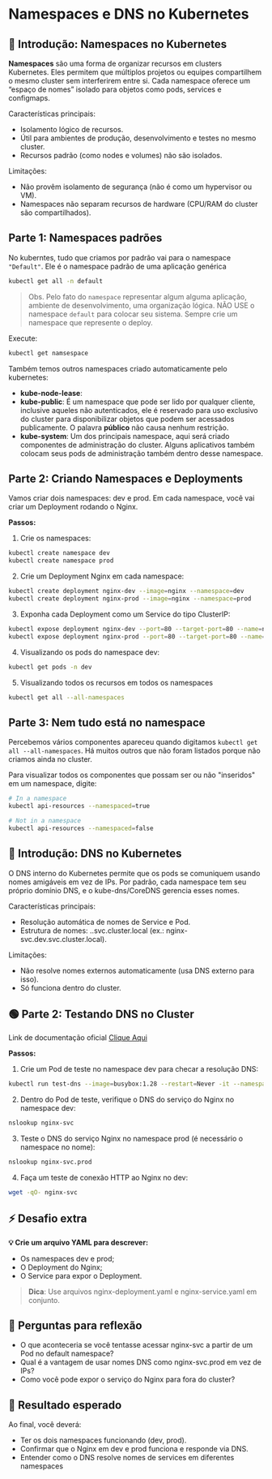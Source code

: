 # Namespaces e DNS no Kubernetes

## 🚀 Introdução: Namespaces no Kubernetes
**Namespaces** são uma forma de organizar recursos em clusters Kubernetes. Eles permitem que múltiplos projetos ou equipes compartilhem o mesmo cluster sem interferirem entre si.
Cada namespace oferece um “espaço de nomes” isolado para objetos como pods, services e configmaps.

Características principais:

- Isolamento lógico de recursos.
- Útil para ambientes de produção, desenvolvimento e testes no mesmo cluster.
- Recursos padrão (como nodes e volumes) não são isolados.

Limitações:

- Não provêm isolamento de segurança (não é como um hypervisor ou VM).
- Namespaces não separam recursos de hardware (CPU/RAM do cluster são compartilhados).

## Parte 1: Namespaces padrões

No kuberntes, tudo que criamos por padrão vai para o namespace `"Default"`. Ele é o namespace padrão de uma aplicação genérica
```bash
kubectl get all -n default
```

> Obs. Pelo fato do ``namespace`` representar algum alguma aplicação, ambiente de desenvolvimento, uma organização lógica. 
NÃO USE o namespace ``default`` para colocar seu sistema. Sempre crie um namespace que represente o deploy.

Execute:
```bash
kubectl get namsespace
```

Também temos outros namespaces criado automaticamente pelo kubernetes:
- **kube-node-lease**: 
- **kube-public**: É um namespace que pode ser lido por qualquer cliente, inclusive aqueles não autenticados, 
ele é reservado para uso exclusivo do cluster para disponibilizar objetos que podem ser acessados publicamente. 
O palavra **público** não causa nenhum restrição.
- **kube-system**: Um dos principais namespace, aqui será criado componentes de administração do cluster. Alguns aplicativos
também colocam seus pods de administração também dentro desse namespace.

## Parte 2: Criando Namespaces e Deployments
Vamos criar dois namespaces: dev e prod.
Em cada namespace, você vai criar um Deployment rodando o Nginx.

**Passos:**
1. Crie os namespaces:

```bash
kubectl create namespace dev
kubectl create namespace prod
```

2. Crie um Deployment Nginx em cada namespace:

```bash
kubectl create deployment nginx-dev --image=nginx --namespace=dev
kubectl create deployment nginx-prod --image=nginx --namespace=prod
```

3. Exponha cada Deployment como um Service do tipo ClusterIP:

```bash
kubectl expose deployment nginx-dev --port=80 --target-port=80 --name=nginx-svc --namespace=dev
kubectl expose deployment nginx-prod --port=80 --target-port=80 --name=nginx-svc --namespace=prod
```

4. Visualizando os pods do namespace dev:
```bash
kubectl get pods -n dev
```

5. Visualizando todos os recursos em todos os namespaces
```bash
kubectl get all --all-namespaces
```


## Parte 3: Nem tudo está no namespace

Percebemos vários componentes apareceu quando digitamos ``kubectl get all --all-namespaces``. Há 
muitos outros que não foram listados porque não criamos ainda no cluster.

Para visualizar todos os componentes que possam ser ou não "inseridos" em um namespace, digite:

```bash
# In a namespace
kubectl api-resources --namespaced=true

# Not in a namespace
kubectl api-resources --namespaced=false
```

## 🚀 Introdução: DNS no Kubernetes
O DNS interno do Kubernetes permite que os pods se comuniquem usando nomes amigáveis em vez de IPs.
Por padrão, cada namespace tem seu próprio domínio DNS, e o kube-dns/CoreDNS gerencia esses nomes.

Características principais:

- Resolução automática de nomes de Service e Pod.
- Estrutura de nomes: <service>.<namespace>.svc.cluster.local
(ex.: nginx-svc.dev.svc.cluster.local).

Limitações:

- Não resolve nomes externos automaticamente (usa DNS externo para isso).
- Só funciona dentro do cluster.

## 🟢 Parte 2: Testando DNS no Cluster

Link de documentação oficial [Clique Aqui](https://kubernetes.io/docs/concepts/services-networking/dns-pod-service/)

**Passos:**
1. Crie um Pod de teste no namespace dev para checar a resolução DNS:

```bash
kubectl run test-dns --image=busybox:1.28 --restart=Never -it --namespace=dev -- sh
```
2. Dentro do Pod de teste, verifique o DNS do serviço do Nginx no namespace dev:

```sh
nslookup nginx-svc
```
3. Teste o DNS do serviço Nginx no namespace prod (é necessário o namespace no nome):

```sh
nslookup nginx-svc.prod
```
4. Faça um teste de conexão HTTP ao Nginx no dev:

```sh
wget -qO- nginx-svc
```
## ⚡ Desafio extra
**💡 Crie um arquivo YAML para descrever:**

- Os namespaces dev e prod;
- O Deployment do Nginx;
- O Service para expor o Deployment.

> **Dica**: Use arquivos nginx-deployment.yaml e nginx-service.yaml em conjunto.

## 🎯 Perguntas para reflexão
- O que aconteceria se você tentasse acessar nginx-svc a partir de um Pod no default namespace?
- Qual é a vantagem de usar nomes DNS como nginx-svc.prod em vez de IPs?
- Como você pode expor o serviço do Nginx para fora do cluster?

## 💾 Resultado esperado
Ao final, você deverá:

- Ter os dois namespaces funcionando (dev, prod).
- Confirmar que o Nginx em dev e prod funciona e responde via DNS.
- Entender como o DNS resolve nomes de services em diferentes namespaces